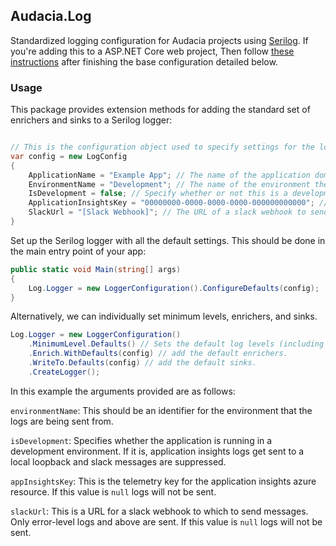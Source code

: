 ## Audacia.Log

Standardized logging configuration for Audacia projects using [Serilog](https://serilog.net).
If you're adding this to a ASP.NET Core web project, Then follow [these instructions]() after finishing the base configuration detailed below.

### Usage

This package provides extension methods for adding the standard set of enrichers and sinks to a Serilog logger:

```c#

// This is the configuration object used to specify settings for the logger.
var config = new LogConfig
{
    ApplicationName = "Example App"; // The name of the application domain.
    EnvironmentName = "Development"; // The name of the environment the application is currently running in.
    IsDevelopment = false; // Specify whether or not this is a development environment, in which only trace sinks are used, and application insights output is sent to a local loopback.
    ApplicationInsightsKey = "00000000-0000-0000-0000-000000000000"; // The instrumentation key of an application insights resource.
    SlackUrl = "[Slack Webhook]"; // The URL of a slack webhook to send error-level messages to.
}
```

Set up the Serilog logger with all the default settings. This should be done in the main entry point of your app:

```c#
public static void Main(string[] args)
{
    Log.Logger = new LoggerConfiguration().ConfigureDefaults(config);
}
```

Alternatively, we can individually set minimum levels, enrichers, and sinks.

```c#
Log.Logger = new LoggerConfiguration()
    .MinimumLevel.Defaults() // Sets the default log levels (including filtering out noise from Microsoft and IdentityServer4 modules).
    .Enrich.WithDefaults(config) // add the default enrichers.
    .WriteTo.Defaults(config) // add the default sinks.
    .CreateLogger();
```

In this example the arguments provided are as follows:

`environmentName`: This should be an identifier for the environment that the logs are being sent from. 

`isDevelopment`: Specifies whether the application is running in a development environment. If it is, application insights logs get sent to a local loopback and slack messages are suppressed.

`appInsightsKey`: This is the telemetry key for the application insights azure resource. If this value is `null` logs will not be sent.

`slackUrl`: This is a URL for a slack webhook to which to send messages. Only error-level logs and above are sent. If this value is `null` logs will not be sent.

